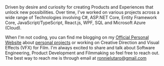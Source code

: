 Driven by desire and curiosity for creating Products and Experiences that unlock new possibilities. Over time, I've worked on various projects across a wide range of Technologies involving C#, ASP.NET Core, Entity Framework Core, JavaScript/TypeScript, React.js, WPF, SQL and Microsoft Azure (Cloud).

When I'm not coding, you can find me blogging on my [Official Personal Website](https://ronnielutalo.github.io/blog/) about [personal projects](https://ronnielutalo.github.io/work) or working on Creative Direction and Visual Effects (VFX) for Film. I'm always excited to share and talk about Software Engineering, Product Development and Filmmaking so feel free to reach out. The best way to reach me is through email at ronnielutaro@gmail.com
